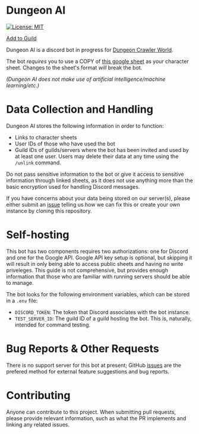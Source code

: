# Dungeon AI

[![License: MIT](https://img.shields.io/badge/License-MIT-yellow.svg)](LICENSE) 

[Add to Guild](https://discord.com/oauth2/authorize?client_id=1193959024614461540&integration_type=0&scope=applications.commands)

Dungeon AI is a discord bot in progress for [Dungeon Crawler World](https://docs.google.com/document/d/14qkOLhg9iDBqj0Go3g6nb2oTCQBHuCwg3gOzaIzFHFE/edit?usp=drive_link). 

The bot *requires* you to use a COPY of [this google sheet](https://docs.google.com/spreadsheets/d/13yPf5jfGhHrjWoUe-_2rG-L97UMAkk6MB7n-kecQvig/edit?usp=drivesdk) as your character sheet. Changes to the sheet's format *will* break the bot.

*(Dungeon AI does not make use of artificial intelligence/machine learning/etc.)*

# Data Collection and Handling
Dungeon AI stores the following information in order to function:
- Links to character sheets
- User IDs of those who have used the bot
- Guild IDs of guilds/servers where the bot has been invited and used by at least one user.
Users may delete their data at any time using the `/unlink` command.

Do not pass sensitive information to the bot or give it access to sensitive information through linked sheets, 
as it does not use anything more than the basic encryption used for handling Discord messages. 

If you have concerns about your data being stored on our server(s), please either submit an [issue](issues) telling us
how we can fix this or create your own instance by cloning this repository.

# Self-hosting
This bot has two components requires two authorizations: one for Discord and one for the Google API.
Google API key setup is optional, but skipping it will result in only being able to access public sheets and having no write priveleges.
This guide is not comprehensive, but provides enough information that those who are familiar with running servers should
be able to manage.

The bot looks for the following environment variables, which can be stored in a `.env` file:
- `DISCORD_TOKEN`: The token that Discord associates with the bot instance.
- `TEST_SERVER_ID`: The guild ID of a guild hosting the bot. This is, naturally, intended for command testing.

# Bug Reports & Other Requests

There is no support server for this bot at present; GitHub [issues](issues) are the prefered method for external feature suggestions and 
bug reports.

# Contributing
Anyone can contribute to this project. When submitting pull requests, please provide relevant information, such as what the PR implements
and linking any related issues.
